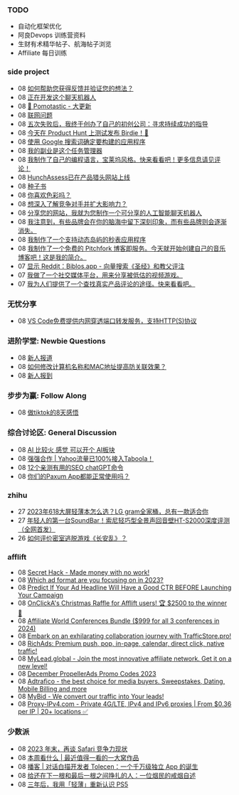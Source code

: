 ### TODO
-  自动化框架优化
-  阿良Devops 训练营资料
-  生财有术精华帖子、航海帖子浏览
-  Affiliate 每日训练

### side project
<!-- sideproject:START -->
-  08 [如何帮助您获得反馈并验证您的想法？](https://www.reddit.com/r/SideProject/comments/18dmseb/how_can_i_help_you_get_feedback_and_validate_your/)
-  08 [正在开发这个聊天机器人](https://www.reddit.com/r/SideProject/comments/18dmo57/working_on_this_chatbot/)
-  08 [🍅 Pomotastic - 大更新](https://www.reddit.com/r/SideProject/comments/18dlwrp/pomotastic_big_update/)
-  08 [联网问题](https://www.reddit.com/r/SideProject/comments/18dlok1/networking_issues/)
-  08 [五次失败后，我终于创办了自己的初创公司：寻求持续成功的指导](https://www.reddit.com/r/SideProject/comments/18dl48z/after_5_failed_attempts_i_finally_launched_my/)
-  08 [今天在 Product Hunt 上测试发布 Birdie！🚀](https://www.reddit.com/r/SideProject/comments/18dl01p/beta_launching_birdie_on_product_hunt_today/)
-  08 [使用 Google 搜索词确定要构建的应用程序](https://www.reddit.com/r/SideProject/comments/18dkdlm/identify_apps_to_build_using_google_search_terms/)
-  08 [我的副业是这个任务管理器](https://www.reddit.com/gallery/18djsdx)
-  08 [我制作了自己的编程语言，宝莱坞风格。快来看看吧！更多信息请见评论！](https://old.reddit.com/r/SideProject/comments/18djrao/made_my_own_programming_language_bollywood_style/)
-  08 [HunchAssess已在产品猎头网站上线](https://www.reddit.com/r/SideProject/comments/18djgst/hunchassess_is_live_on_product_hunt/)
-  08 [种子书](https://www.reddit.com/r/SideProject/comments/18cynga/seedbook/)
-  08 [你喜欢色彩吗？](https://www.reddit.com/r/SideProject/comments/18diazp/do_you_love_colors/)
-  08 [想深入了解竞争对手并扩大影响力？](https://old.reddit.com/r/SideProject/comments/18de5rx/want_to_gain_insights_on_competitor_and_gain_reach/)
-  08 [分享您的网站，我就为您制作一个可分享的人工智能聊天机器人](https://www.reddit.com/r/SideProject/comments/18dbsle/share_your_website_and_ill_make_you_a_shareable/)
-  08 [我注意到，有些品牌会在你的脑海中留下深刻印象，而有些品牌则会逐渐消失。](https://www.reddit.com/r/SideProject/comments/18dag2k/ive_noticed_that_some_brands_just_click_in_your/)
-  08 [我制作了一个支持动态岛屿的秒表应用程序](https://www.reddit.com/r/SideProject/comments/18d9xbh/i_made_a_stopwatch_app_supports_dynamic_island/)
-  08 [我制作了一个免费的 Pitchfork 博客即服务。今天就开始创建自己的音乐博客吧！这是我的简介。](https://albms.net/@felix)
-  07 [显示 Reddit：Biblos.app - 向量搜索《圣经》和教父评注](https://www.reddit.com/r/SideProject/comments/18d1c84/show_reddit_biblosapp_vector_search_the_bible/)
-  07 [我做了一个社交媒体平台，用来分享被低估的视频游戏。](https://www.reddit.com/r/SideProject/comments/18d7kmu/i_made_a_social_media_platform_for_sharing/)
-  07 [我为人们提供了一个查找真实产品评论的途径。快来看看吧。](https://www.reddit.com/r/SideProject/comments/18d5x1y/i_made_a_way_for_people_to_find_honest_product/)<!-- sideproject:END -->


### 无忧分享
<!-- ruyo:START -->
-  08 [VS Code免费提供内网穿透端口转发服务，支持HTTP&lpar;S&rpar;协议](https://51.ruyo.net/18562.html)<!-- ruyo:END -->

### 进阶学堂: Newbie Questions
<!-- advertcn1:START -->
-  08 [新人报道](https://www.advertcn.com/thread-113229-1-1.html)
-  08 [如何修改计算机名称和MAC地址提高防关联效果？](https://www.advertcn.com/thread-113227-1-1.html)
-  08 [新人报到](https://www.advertcn.com/thread-113224-1-1.html)<!-- advertcn1:END -->

### 步步为赢: Follow Along
<!-- advertcn2:START -->
-  08 [做tiktok的8天感悟](https://www.advertcn.com/thread-113232-1-1.html)<!-- advertcn2:END -->

### 综合讨论区: General Discussion
<!-- advertcn3:START -->
-  08 [AI 比较火 感觉 可以开个 AI板块](https://www.advertcn.com/thread-113237-1-1.html)
-  08 [强强合作 | Yahoo流量已100%接入Taboola！](https://www.advertcn.com/thread-113234-1-1.html)
-  08 [12个亲测有用的SEO chatGPT命令](https://www.advertcn.com/thread-113226-1-1.html)
-  08 [你们的Paxum App都能正常使用吗？](https://www.advertcn.com/thread-113222-1-1.html)<!-- advertcn3:END -->


### zhihu
<!-- zhihu:START -->
-  27 [2023年618大屏轻薄本怎么选？LG gram全家桶，总有一款适合你](http://zhuanlan.zhihu.com/p/632641888?utm_campaign=rss&utm_medium=rss&utm_source=rss&utm_content=title)
-  27 [年轻人的第一台SoundBar！索尼轻巧型全景声回音壁HT-S2000深度评测（全网首发）](http://zhuanlan.zhihu.com/p/630990296?utm_campaign=rss&utm_medium=rss&utm_source=rss&utm_content=title)
-  26 [如何评价密室逃脱游戏《长安乱》？](http://www.zhihu.com/question/563950552/answer/3045961312?utm_campaign=rss&utm_medium=rss&utm_source=rss&utm_content=title)<!-- zhihu:END -->

### afflift
<!-- afflift:START -->
-  08 [Secret Hack - Made money with no work!](https://afflift.com/f/threads/secret-hack-made-money-with-no-work.11926/)
-  08 [Which ad format are you focusing on in 2023?](https://afflift.com/f/threads/which-ad-format-are-you-focusing-on-in-2023.10515/)
-  08 [Predict If Your Ad Headline Will Have a Good CTR BEFORE Launching Your Campaign](https://afflift.com/f/threads/predict-if-your-ad-headline-will-have-a-good-ctr-before-launching-your-campaign.12193/)
-  08 [OnClickA&#39;s Christmas Raffle for Afflift users! 🏆 $2500 to the winner 🌟](https://afflift.com/f/threads/onclickas-christmas-raffle-for-afflift-users-%F0%9F%8F%86-2500-to-the-winner-%F0%9F%8C%9F.12219/)
-  08 [Affiliate World Conferences Bundle &lpar;$999 for all 3 conferences in 2024&rpar;](https://afflift.com/f/threads/affiliate-world-conferences-bundle-999-for-all-3-conferences-in-2024.12221/)
-  08 [Embark on an exhilarating collaboration journey with TrafficStore.pro!](https://afflift.com/f/threads/embark-on-an-exhilarating-collaboration-journey-with-trafficstore-pro.12220/)
-  08 [RichAds: Premium push, pop, in-page, calendar, direct click, native traffic!](https://afflift.com/f/threads/richads-premium-push-pop-in-page-calendar-direct-click-native-traffic.991/)
-  08 [MyLead.global - Join the most innovative affiliate network. Get it on a new level!](https://afflift.com/f/threads/mylead-global-join-the-most-innovative-affiliate-network-get-it-on-a-new-level.2151/)
-  08 [December PropellerAds Promo Codes 2023](https://afflift.com/f/threads/december-propellerads-promo-codes-2023.12195/)
-  08 [Adtrafico - the best choice for media buyers. Sweepstakes, Dating, Mobile Billing and more](https://afflift.com/f/threads/adtrafico-the-best-choice-for-media-buyers-sweepstakes-dating-mobile-billing-and-more.4312/)
-  08 [MyBid - We convert our traffic into Your leads!](https://afflift.com/f/threads/mybid-we-convert-our-traffic-into-your-leads.9262/)
-  08 [Proxy-IPv4.com - Private 4G/LTE, IPv4 and IPv6 proxies | From $0.36 per IP | 20+ locations ✅](https://afflift.com/f/threads/proxy-ipv4-com-private-4g-lte-ipv4-and-ipv6-proxies-from-0-36-per-ip-20-locations-%E2%9C%85.10228/)<!-- afflift:END -->

### 少数派
<!-- sspai:START -->
-  08 [2023 年末，再谈 Safari 竞争力现状](https://sspai.com/prime/story/safari-competitiveness-late-2023)
-  08 [本周看什么 | 最近值得一看的一大窝作品](https://sspai.com/post/84930)
-  08 [播客 | 对话白描开发者 Tolecen：一个千万级独立 App 的诞生](https://sspai.com/post/84838)
-  08 [给还在下一根和最后一根之间挣扎的人：一位烟民的戒烟自述](https://sspai.com/post/84764)
-  08 [三年后，我用「轻薄」重新认识 PS5](https://sspai.com/post/84916)<!-- sspai:END -->
